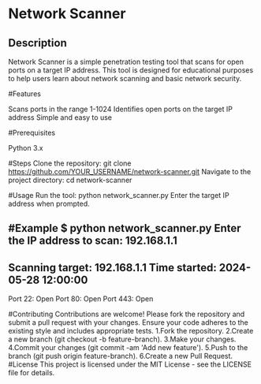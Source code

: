 # Network Scanner


## Description
Network Scanner is a simple penetration testing tool that scans for open ports on a target IP address. This tool is designed for educational purposes to help users learn about network scanning and basic network security.

#Features

Scans ports in the range 1-1024
Identifies open ports on the target IP address
Simple and easy to use

#Prerequisites

Python 3.x

 #Steps
 Clone the repository:
 git clone https://github.com/YOUR_USERNAME/network-scanner.git
 Navigate to the project directory:
 cd network-scanner
 
 #Usage
Run the tool:
python network_scanner.py
Enter the target IP address when prompted.

#Example
$ python network_scanner.py
Enter the IP address to scan: 192.168.1.1
--------------------------------------------------
Scanning target: 192.168.1.1
Time started: 2024-05-28 12:00:00
--------------------------------------------------
Port 22: Open
Port 80: Open
Port 443: Open

#Contributing
Contributions are welcome! Please fork the repository and submit a pull request with your changes. Ensure your code adheres to the existing style and includes appropriate tests.
1.Fork the repository.
2.Create a new branch (git checkout -b feature-branch).
3.Make your changes.
4.Commit your changes (git commit -am 'Add new feature').
5.Push to the branch (git push origin feature-branch).
6.Create a new Pull Request.
#License
This project is licensed under the MIT License - see the LICENSE file for details.
